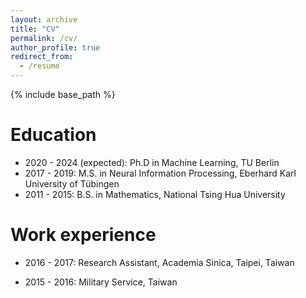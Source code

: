 ```yaml
---
layout: archive
title: "CV"
permalink: /cv/
author_profile: true
redirect_from:
  - /resume
---
```


{% include base_path %}

Education
======
* 2020 - 2024 (expected): Ph.D in Machine Learning, TU Berlin
* 2017 - 2019: M.S. in Neural Information Processing, Eberhard Karl University of Tübingen
* 2011 - 2015: B.S. in Mathematics, National Tsing Hua University

Work experience
======
* 2016 - 2017: Research Assistant, Academia Sinica, Taipei, Taiwan

* 2015 - 2016: Military Service, Taiwan



